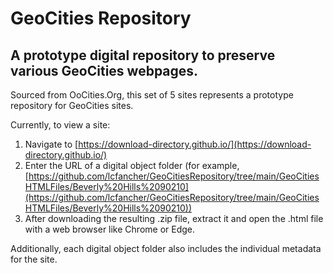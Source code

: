 # GeoCities Repository
## A prototype digital repository to preserve various GeoCities webpages.

Sourced from OoCities.Org, this set of 5 sites represents a prototype repository for GeoCities sites.
  
Currently, to view a site:
  1. Navigate to [https://download-directory.github.io/](https://download-directory.github.io/)
  2. Enter the URL of a digital object folder (for example, [https://github.com/lcfancher/GeoCitiesRepository/tree/main/GeoCitiesHTMLFiles/Beverly%20Hills%2090210](https://github.com/lcfancher/GeoCitiesRepository/tree/main/GeoCitiesHTMLFiles/Beverly%20Hills%2090210))
  3. After downloading the resulting .zip file, extract it and open the .html file with a web browser like Chrome or Edge.

Additionally, each digital object folder also includes the individual metadata for the site.
